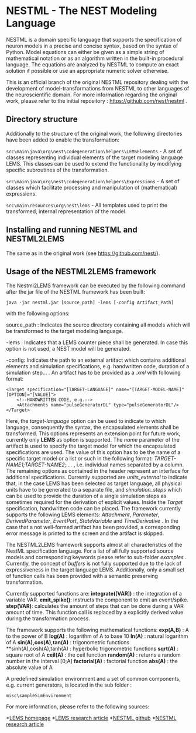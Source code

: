# NESTML - The NEST Modeling Language

NESTML is a domain specific language that supports the specification of neuron models
in a precise and concise syntax, based on the syntax of Python. Model equations
can either be given as a simple string of mathematical notation or as an algorithm written
in the built-in procedural language. The equations are analyzed by NESTML to compute
an exact solution if possible or use an appropriate numeric solver otherwise.

This is an official branch of the original NESTML repository dealing with the development of model-transformations from NESTML to other 
languages of the neuroscientific domain. For more information regarding the original work, please refer to the initial repository : https://github.com/nest/nestml .

## Directory structure

Additionally to the structure of the original work, the following directories have been added to enable the transformation:

`src\main\java\org\nest\codegeneration\helpers\LEMSElements` - A set of classes representing individual elements of the target modeling language LEMS. This classes can be used to extend the functionality by modifying specific subroutines of the transformation.

`src\main\java\org\nest\codegeneration\helpers\Expressions` - A set of classes which facilitate processing and manipulation of (mathematical) expressions.

`src\main\resources\org\nest\lems` - All templates used to print the transformed, internal representation of the model.

## Installing and running NESTML and NESTML2LEMS

The same as in the original work (see https://github.com/nest/).

## Usage of the NESTML2LEMS framework

The Nestml2LEMS framework can be executed by the following command after the jar file of the NESTML framework has been built:

```
java -jar nestml.jar [source_path] -lems [-config Artifact_Path]
```

with the following options:
 
source_path : Indicates the source directory containing all models which will be transformed to the target modeling language.

-lems : Indicates that a LEMS counter piece shall be generated. In case this option is not used, a NEST model will be generated. 
					
-config: Indicates the path to an external artifact which contains additional elements and simulation specifications, e.g. handwritten code, duration of a simulation step... .	An artifact has to be provided as a _.xml_ with following format:

```
<Target specification="[TARGET-LANGUAGE]" name="[TARGET-MODEL-NAME]" [OPTION]="[VALUE]">
	<!--HANDWRITTEN CODE, e.g.-->
	<Attachments name="pulseGeneratorDL" type="pulseGeneratorDL"/>
</Target>	
```								
Here, the _target-language_ option can be used to indicate to which language, consequently the syntax, the encapsulated elements shall be transformed. This options represents an extension point for future work, currently only **LEMS** as option is supported. The _name_ parameter of the artifact is used to specify the target model for which the encapsulated specifications are used. The value of this option has to be the name of a specific target model or a list or such in the following format: _TARGET-NAME1;TARGET-NAME2;...._ , i.e. individual names separated by a column. The remaining options as contained in the header represent an interface for additional specifications. Currently supported are _units_external_ to indicate that, in the case LEMS has been selected as target language, all physical units have to be generated to a separate file, and _simulation_steps_ which can be used to provide the duration of a single simulation steps as sometimes required for the derivation of explicit values. Inside the _Target_ specification, handwritten code can be placed. The framework currently supports the following LEMS elements: _Attachment_, _Parameter_, _DerivedParameter_, _EventPort_, _StateVariable_ and _TimeDerivative_ . In the case that a not well-formed artifact has been provided, a corresponding error message is printed to the screen and the artifact is skipped.   									
									
The NESTML2LEMS framework supports almost all characteristics of the NestML specification language. For a list of all fully supported source models and corresponding keywords please refer to sub-folder _examples_ . Currently, the concept of _buffers_ is not fully supported due to the lack of expressiveness in the target language LEMS. Additionally, only a small set of function calls has been provided with a semantic preserving transformation.  

Currently supported functions are:
**integrate([VAR])** : the integration of a variable VAR.
**emit_spike()**: instructs the component to emit an event/spike.
**step(VAR)**: calculates the amount of steps that can be done during a VAR amount of time. This function call is replaced by a explicitly derived value during the transformation process.

The framework supports the following mathematical functions:
**exp(A,B)** : A to the power of B
**log(A)** : logarithm of A to base 10 
**ln(A)** : natural logarithm of A
**sin(A),cos(A),tan(A)** : trigonometric functions
**sinh(A),cosh(A),tanh(A) : hyperbolic trigonometric functions 
**sqrt(A)** : square root of A
**ceil(A)** : the ceil function
**random(A)** : returns a random number in the interval [0;A]
**factorial(A)** : factorial function
**abs(A)** : the absolute value of A

A predefined simulation environment and a set of common components, e.g. current generators, is located in the sub folder :  

`misc\sampleSimEnvironment` 

For more information, please refer to the following sources:

*[LEMS homepage](http://lems.github.io/LEMS)
*[LEMS research article](http://journal.frontiersin.org/article/10.3389/fninf.2014.00079/full)
*[NESTML github](https://github.com/nest/nestml)
*[NESTML research article](http://www.nest-initiative.org/publications/Plotnikov2016.pdf)





